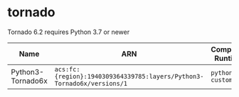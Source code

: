 # tornado
Tornado 6.2 requires Python 3.7 or newer

| Name | ARN | Compatible Runtimes | Latest Version |
|------|------------|---------------------|----------------|
| Python3-Tornado6x | `acs:fc:{region}:1940309364339785:layers/Python3-Tornado6x/versions/1` | `python3.9`</br>`custom` | tornado-6.2 |